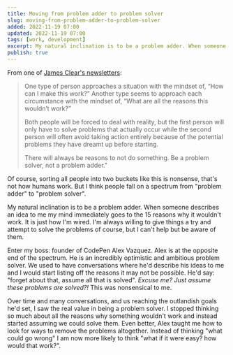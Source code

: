 ```yaml
---
title: Moving from problem adder to problem solver
slug: moving-from-problem-adder-to-problem-solver
added: 2022-11-19 07:00
updated: 2022-11-19 07:00
tags: [work, development]
excerpt: My natural inclination is to be a problem adder. When someone describes an idea to me my mind immediately goes to the 15 reasons why it wouldn't work.
publish: true
---
```


From one of [James Clear's newsletters](https://jamesclear.com/3-2-1/october-13-2022):
> One type of person approaches a situation with the mindset of, “How can I make this work?”
  Another type seems to approach each circumstance with the mindset of, “What are all the reasons this wouldn’t work?”
  >
> Both people will be forced to deal with reality, but the first person will only have to solve problems that actually occur while the second person will often avoid taking action entirely because of the potential problems they have dreamt up before starting.
  >
> There will always be reasons to not do something. Be a problem solver, not a problem adder."

Of course, sorting all people into two buckets like this is nonsense, that's not how humans work. But I think people fall on a spectrum from "problem adder" to "problem solver".

My natural inclination is to be a problem adder. When someone describes an idea to me my mind immediately goes to the 15 reasons why it wouldn't work. It is just how I'm wired. I'm always willing to give things a try and attempt to solve the problems of course, but I can't help but be aware of them. 

Enter my boss: founder of CodePen Alex Vazquez. Alex is at the opposite end of the spectrum. He is an incredibly optimistic and ambitious problem solver. We used to have conversations where he'd describe his ideas to me and I would start listing off the reasons it may not be possible. He'd say: "forget about that, assume all that is solved". *Excuse me? Just assume these problems are solved?!* This was nonsensical to me.

Over time and many conversations, and us reaching the outlandish goals he'd set, I saw the real value in being a problem solver. I stopped thinking so much about all the reasons why something wouldn't work and instead started assuming we could solve them. Even better, Alex taught me how to look for ways to remove the problems altogether. Instead of thinking "what could go wrong" I am now more likely to think "what if it were easy? how would that work?".

